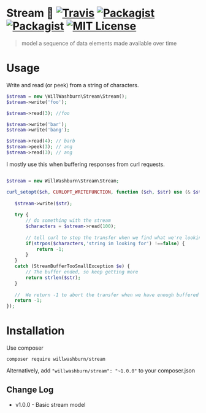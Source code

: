 # Stream :rowboat: [![Travis](https://img.shields.io/travis/willwashburn/stream.svg)](https://travis-ci.org/willwashburn/stream) [![Packagist](https://img.shields.io/packagist/dt/willwashburn/stream.svg)](https://packagist.org/packages/willwashburn/stream) [![Packagist](https://img.shields.io/packagist/v/willwashburn/stream.svg)](https://packagist.org/packages/willwashburn/stream) [![MIT License](https://img.shields.io/packagist/l/willwashburn/stream.svg?style=flat-square)](https://github.com/willwashburn/stream/blob/master/LICENSE)
> model a sequence of data elements made available over time

# Usage

Write and read (or peek) from a string of characters.
```PHP
$stream = new \WillWashburn\Stream\Stream();
$stream->write('foo');

$stream->read(3); //foo

$stream->write('bar');
$stream->write('bang');

$stream->read(4); // barb
$stream->peek(3); // ang
$stream->read(3); // ang

```

I mostly use this when buffering responses from curl requests.

 ```PHP

$stream = new WillWashburn\Stream\Stream;
 
curl_setopt($ch, CURLOPT_WRITEFUNCTION, function ($ch, $str) use (& $stream, $url) {
            
    $stream->write($str);
    
    try {
        // do something with the stream
        $characters = $stream->read(100);
        
        // tell curl to stop the transfer when we find what we're looking for
        if(strpos($characters,'string im looking for') !==false) {
            return -1;
        }
    }
    catch (StreamBufferTooSmallException $e) {
        // The buffer ended, so keep getting more
        return strlen($str);
    }
    
    //  We return -1 to abort the transfer when we have enough buffered
    return -1;
});

```

# Installation
Use composer

```composer require willwashburn/stream```

Alternatively, add ```"willwashburn/stream": "~1.0.0"``` to your composer.json

## Change Log
- v1.0.0 - Basic stream model


